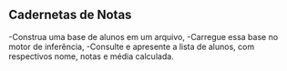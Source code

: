 ## Cadernetas de Notas
-Construa uma base de alunos em um arquivo,
-Carregue essa base no motor de inferência,
-Consulte e apresente a lista de alunos, com respectivos nome, notas e média calculada.
